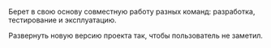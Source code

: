 Берет в свою основу совместную работу разных команд: разработка, тестирование и эксплуатацию. 

Развернуть новую версию проекта так, чтобы пользователь не заметил.